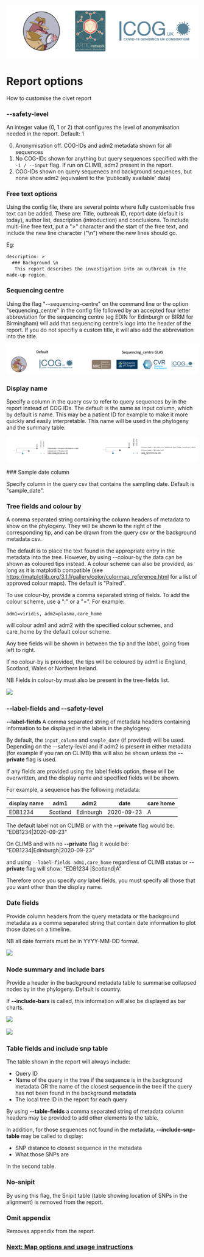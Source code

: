 ![](./doc_figures/website_header.png)

# Report options
How to customise the civet report

### --safety-level
An integer value (0, 1 or 2) that configures the level of anonymisation needed in the report. Default: 1

0) Anonymisation off. COG-IDs and adm2 metadata shown for all sequences
1) No COG-IDs shown for anything but query sequences specified with the `-i / --input` flag. If run on CLIMB, adm2 present in the report. 
2) COG-IDs shown on query sequenecs and background sequences, but none show adm2 (equivalent to the 'publically available' data)


### Free text options

Using the config file, there are several points where fully customisable free text can be added.
These are: Title, outbreak ID, report date (default is today), author list, description (introduction) and conclusions. To include multi-line free text, put a ">" character and the start of the free text, and include the new line character ("\n") where the new lines should go.

Eg:
```
description: > 
  ### Background \n
   This report describes the investigation into an outbreak in the made-up region.
```

### Sequencing centre 

Using the flag "--sequencing-centre" on the command line or the option "sequencing_centre" in the config file followed by an accepted four letter abbreviation for the sequencing centre (eg EDIN for Edinburgh or BIRM for Birmingham) will add that sequencing centre's logo into the header of the report. If you do not specifiy a custom title, it will also add the abbreviation into the title.

![](doc_figures/header_example.png)

### Display name

Specify a column in the query csv to refer to query sequences by in the report instead of COG IDs. The default is the same as input column, which by default is name. This may be a patient ID for example to make it more quickly and easily interpretable. This name will be used in the phylogeny and the summary table.

![](doc_figures/display_name.png)

### Sample date column

Specify column in the query csv that contains the sampling date. Default is "sample_date". 

### Tree fields and colour by

A comma separated string containing the column headers of metadata to show on the phylogeny. They will be shown to the right of the corresponding tip, and can be drawn from the query csv or the background metadata csv. 

The default is to place the text found in the appropriate entry in the metadata into the tree. However, by using --colour-by the data can be shown as coloured tips instead. A colour scheme can also be provided, as long as it is matplotlib compatible (see https://matplotlib.org/3.1.1/gallery/color/colormap_reference.html for a list of approved colour maps). The default is "Paired".

To use colour-by, provide a comma separated string of fields. To add the colour scheme, use a ":" or a "=". For example:

```adm1=viridis, adm2=plasma,care_home```

will colour adm1 and adm2 with the specified colour schemes, and care_home by the default colour scheme. 

Any tree fields will be shown in between the tip and the label, going from left to right.

If no colour-by is provided, the tips will be coloured by adm1 ie England, Scotland, Wales or Northern Ireland.

NB Fields in colour-by must also be present in the tree-fields list.

![](doc_figures/tree_fields_graphic_dict.png)

### --label-fields and --safety-level

<strong>--label-fields</strong> 
A comma separated string of metadata headers containing information to be displayed in the labels in the phylogeny.



By default, the `input_column` and `sample_date` (if provided) will be used. Depending on the --safety-level and if adm2 is present in either metadata (for example if you ran on CLIMB) this will also be shown unless the **--private** flag is used. 

If any fields are provided using the label fields option, these will be overwritten, and the display name and specified fields will be shown. 

For example, a sequence has the following metadata:

| display name | adm1 | adm2 | date | care home | 
| --- | --- | --- | --- | --- |
| EDB1234 | Scotland | Edinburgh | 2020-09-23 | A | 


The default label not on CLIMB or with the **--private** flag would be:
"EDB1234|2020-09-23"

On CLIMB and with no **--private** flag it would be:
"EDB1234|Edinburgh|2020-09-23"

and using 
```--label-fields adm1,care_home``` 
regardless of CLIMB status or **--private** flag will show:
"EDB1234 |Scotland|A"

Therefore once you specify *any* label fields, you must specify all those that you want other than the display name.

### Date fields

Provide column headers from the query metadata or the background metadata as a comma separated string that contain date information to plot those dates on a timeline. 

NB all date formats must be in YYYY-MM-DD format.

![](doc_figures/date_figure.png)

### Node summary and include bars

Provide a header in the background metadata table to summarise collapsed nodes by in the phylogeny. Default is country.

If **--include-bars** is called, this information will also be displayed as bar charts.

![](doc_figures/node_summary.png)

![](doc_figures/include_bars.png)


### Table fields and include snp table

The table shown in the report will always include:
- Query ID
- Name of the query in the tree if the sequence is in the background metadata OR the name of the closest sequence in the tree if the query has not been found in the background metadata
- The local tree ID in the report for each query

By using **--table-fields** a comma separated string of metadata column headers may be provided to add other elements to the table.

In addition, for those sequences not found in the metadata, **--include-snp-table** may be called to display:
- SNP distance to closest sequence in the metadata
- What those SNPs are

in the second table.

### No-snipit

By using this flag, the Snipit table (table showing location of SNPs in the alignment) is removed from the report.

### Omit appendix

Removes appendix from the report. 



### [Next: Map options and usage instructions](./map_option_docs.md)
